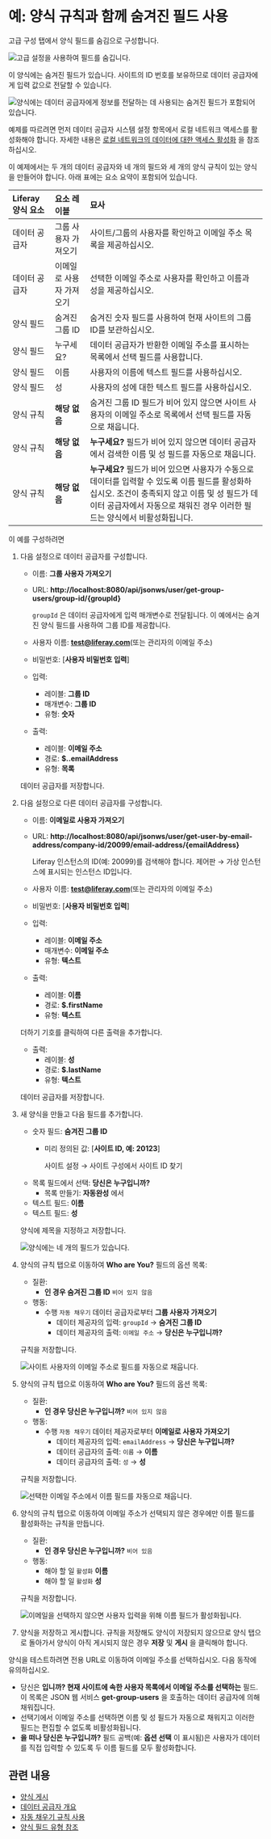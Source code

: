# 예: 양식 규칙과 함께 숨겨진 필드 사용

고급 구성 탭에서 양식 필드를 숨김으로 구성합니다.

![고급 설정을 사용하여 필드를 숨깁니다.](./example-using-hidden-fields-with-form-rules/images/06.png)

이 양식에는 숨겨진 필드가 있습니다. 사이트의 ID 번호를 보유하므로 데이터 공급자에게 입력 값으로 전달할 수 있습니다.

![양식에는 데이터 공급자에게 정보를 전달하는 데 사용되는 숨겨진 필드가 포함되어 있습니다.](./example-using-hidden-fields-with-form-rules/images/05.gif)

예제를 따르려면 먼저 데이터 공급자 시스템 설정 항목에서 로컬 네트워크 액세스를 활성화해야 합니다. 자세한 내용은 [로컬 네트워크의 데이터에 대한 액세스 활성화](../data-providers/using-the-rest-data-provider-to-populate-form-options.md#enabling-access-to-data-on-the-local-network) 을 참조하십시오.

이 예제에서는 두 개의 데이터 공급자와 네 개의 필드와 세 개의 양식 규칙이 있는 양식을 만들어야 합니다. 아래 표에는 요소 요약이 포함되어 있습니다.

| Liferay 양식 요소 | 요소 레이블        | 묘사                                                                                                                             |
|:------------- |:------------- |:------------------------------------------------------------------------------------------------------------------------------ |
| 데이터 공급자       | 그룹 사용자 가져오기   | 사이트/그룹의 사용자를 확인하고 이메일 주소 목록을 제공하십시오.                                                                                           |
| 데이터 공급자       | 이메일로 사용자 가져오기 | 선택한 이메일 주소로 사용자를 확인하고 이름과 성을 제공하십시오.                                                                                           |
| 양식 필드         | 숨겨진 그룹 ID     | 숨겨진 숫자 필드를 사용하여 현재 사이트의 그룹 ID를 보관하십시오.                                                                                         |
| 양식 필드         | 누구세요?         | 데이터 공급자가 반환한 이메일 주소를 표시하는 목록에서 선택 필드를 사용합니다.                                                                                   |
| 양식 필드         | 이름            | 사용자의 이름에 텍스트 필드를 사용하십시오.                                                                                                       |
| 양식 필드         | 성             | 사용자의 성에 대한 텍스트 필드를 사용하십시오.                                                                                                     |
| 양식 규칙         | **해당 없음** | 숨겨진 그룹 ID 필드가 비어 있지 않으면 사이트 사용자의 이메일 주소로 목록에서 선택 필드를 자동으로 채웁니다.                                                                |
| 양식 규칙         | **해당 없음** | **누구세요?** 필드가 비어 있지 않으면 데이터 공급자에서 검색한 이름 및 성 필드를 자동으로 채웁니다.                                                                      |
| 양식 규칙         | **해당 없음** | **누구세요?** 필드가 비어 있으면 사용자가 수동으로 데이터를 입력할 수 있도록 이름 필드를 활성화하십시오. 조건이 충족되지 않고 이름 및 성 필드가 데이터 공급자에서 자동으로 채워진 경우 이러한 필드는 양식에서 비활성화됩니다. |

이 예를 구성하려면

1. 다음 설정으로 데이터 공급자를 구성합니다.
    - 이름: **그룹 사용자 가져오기**
    - URL: **http://localhost:8080/api/jsonws/user/get-group-users/group-id/{groupId}**

        `groupId` 은 데이터 공급자에게 입력 매개변수로 전달됩니다. 이 예에서는 숨겨진 양식 필드를 사용하여 그룹 ID를 제공합니다.

    - 사용자 이름: **test@liferay.com**(또는 관리자의 이메일 주소)
    - 비밀번호: [**사용자 비밀번호 입력**]
    - 입력:
        - 레이블: **그룹 ID**
        - 매개변수: **그룹 ID**
        - 유형: **숫자**
    - 출력:
        - 레이블: **이메일 주소**
        - 경로: **$..emailAddress**
        - 유형: **목록**

    데이터 공급자를 저장합니다.

1. 다음 설정으로 다른 데이터 공급자를 구성합니다.
    - 이름: **이메일로 사용자 가져오기**
    - URL: **http://localhost:8080/api/jsonws/user/get-user-by-email-address/company-id/20099/email-address/{emailAddress}**

        Liferay 인스턴스의 ID(예: 20099)를 검색해야 합니다. 제어판 &rarr; 가상 인스턴스에 표시되는 인스턴스 ID입니다.

    - 사용자 이름: **test@liferay.com**(또는 관리자의 이메일 주소)
    - 비밀번호: [**사용자 비밀번호 입력**]
    - 입력:
        - 레이블: **이메일 주소**
        - 매개변수: **이메일 주소**
        - 유형: **텍스트**
    - 출력:
        - 레이블: **이름**
        - 경로: **$.firstName**
        - 유형: **텍스트**

    더하기 기호를 클릭하여 다른 출력을 추가합니다.
    - 출력:
        - 레이블: **성**
        - 경로: **$.lastName**
        - 유형: **텍스트**

    데이터 공급자를 저장합니다.

1. 새 양식을 만들고 다음 필드를 추가합니다.
    - 숫자 필드: **숨겨진 그룹 ID**
        - 미리 정의된 값: [**사이트 ID, 예: 20123**]

            사이트 설정 &rarr; 사이트 구성에서 사이트 ID 찾기
    - 목록 필드에서 선택: **당신은 누구입니까?**
        - 목록 만들기: **자동완성** 에서
    - 텍스트 필드: **이름**
    - 텍스트 필드: **성**

    양식에 제목을 지정하고 저장합니다.

    ![양식에는 네 개의 필드가 있습니다.](./example-using-hidden-fields-with-form-rules/images/01.png)

1. 양식의 규칙 탭으로 이동하여 **Who are You?** 필드의 옵션 목록:
    - 질환:
        - **인 경우 숨겨진 그룹 ID** `비어 있지 않음`
    - 행동:
        - 수행 `자동 채우기` 데이터 공급자로부터 **그룹 사용자 가져오기**
            - 데이터 제공자의 입력: `groupId` &rarr; **숨겨진 그룹 ID**
            - 데이터 제공자의 출력: `이메일 주소` &rarr; **당신은 누구입니까?**

    규칙을 저장합니다.

    ![사이트 사용자의 이메일 주소로 필드를 자동으로 채웁니다.](./example-using-hidden-fields-with-form-rules/images/02.png)

1. 양식의 규칙 탭으로 이동하여 **Who are You?** 필드의 옵션 목록:
    - 질환:
        - **인 경우 당신은 누구입니까?** `비어 있지 않음`
    - 행동:
        - 수행 `자동 채우기` 데이터 제공자로부터 **이메일로 사용자 가져오기**
            - 데이터 제공자의 입력: `emailAddress` &rarr; **당신은 누구입니까?**
            - 데이터 공급자의 출력: `이름` &rarr; **이름**
            - 데이터 공급자의 출력: `성` &rarr; **성**

    규칙을 저장합니다.

    ![선택한 이메일 주소에서 이름 필드를 자동으로 채웁니다.](./example-using-hidden-fields-with-form-rules/images/03.png)

1. 양식의 규칙 탭으로 이동하여 이메일 주소가 선택되지 않은 경우에만 이름 필드를 활성화하는 규칙을 만듭니다.
    - 질환:
        - **인 경우 당신은 누구입니까?** `비어 있음`
    - 행동:
        - 해야 할 일 `활성화` **이름**
        - 해야 할 일 `활성화` **성**

    규칙을 저장합니다.

    ![이메일을 선택하지 않으면 사용자 입력을 위해 이름 필드가 활성화됩니다.](./example-using-hidden-fields-with-form-rules/images/04.png)

1. 양식을 저장하고 게시합니다. 규칙을 저장해도 양식이 저장되지 않으므로 양식 탭으로 돌아가서 양식이 아직 게시되지 않은 경우 **저장** 및 **게시** 을 클릭해야 합니다.


양식을 테스트하려면 전용 URL로 이동하여 이메일 주소를 선택하십시오. 다음 동작에 유의하십시오.

- 당신은 **입니까? 현재 사이트에 속한 사용자 목록에서 이메일 주소를 선택하는** 필드. 이 목록은 JSON 웹 서비스 **get-group-users** 을 호출하는 데이터 공급자에 의해 채워집니다.
- 선택기에서 이메일 주소를 선택하면 이름 및 성 필드가 자동으로 채워지고 이러한 필드는 편집할 수 없도록 비활성화됩니다.
- **을 떠나 당신은 누구입니까?** 필드 공백(예: **옵션 선택** 이 표시됨)은 사용자가 데이터를 직접 입력할 수 있도록 두 이름 필드를 모두 활성화합니다.

## 관련 내용

- [양식 게시](../creating-and-managing-forms/creating-forms.md#publishing-a-form)
- [데이터 공급자 개요](../data-providers/data-providers-overview.md)
- [자동 채우기 규칙 사용](./using-the-autofill-rule.md)
- [양식 필드 유형 참조](../creating-and-managing-forms/forms-field-types-reference.md)
